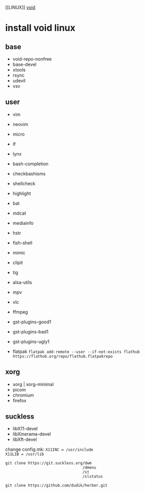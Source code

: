 [[LINUX]]  [void](void.md)  
# install void linux  

## base  
* void-repo-nonfree
* base-devel
* xtools
* rsync
* udevil
* vsv

## user  
* vim
* neovim
* micro
* lf
* lynx

* bash-completion
* checkbashisms
* shellcheck
* highlight
* bat
* mdcat
* mediainfo
* hstr
* fish-shell

* mimic
* clipit

* tig

* alsa-utils
* mpv
* vlc
* ffmpeg
* gst-plugins-good1
* gst-plugins-bad1
* gst-plugins-ugly1

* flatpak
`flatpak add-remote --user --if-not-exists flathub https://flathub.org/repo/flathub.flatpakrepo`  

## xorg  
* xorg | xorg-minimal
* picom
* chromium
* firefox

## suckless  
* libX11-devel
* libXinerama-devel
* libXft-devel

change config.mk:
  `X11INC = /usr/include`  
  `X11LIB = /usr/lib`  

```
git clone https://git.suckless.org/dwm
                                  /dmenu
                                  /st
                                  /slstatus
                                  
git clone https://github.com/dudik/herber.git
```


